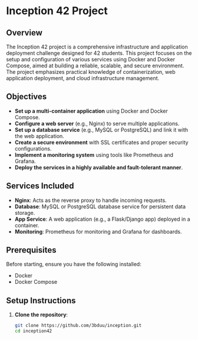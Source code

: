# Inception 42 Project

## Overview
The Inception 42 project is a comprehensive infrastructure and application deployment challenge designed for 42 students. This project focuses on the setup and configuration of various services using Docker and Docker Compose, aimed at building a reliable, scalable, and secure environment. The project emphasizes practical knowledge of containerization, web application deployment, and cloud infrastructure management.

## Objectives
- **Set up a multi-container application** using Docker and Docker Compose.
- **Configure a web server** (e.g., Nginx) to serve multiple applications.
- **Set up a database service** (e.g., MySQL or PostgreSQL) and link it with the web application.
- **Create a secure environment** with SSL certificates and proper security configurations.
- **Implement a monitoring system** using tools like Prometheus and Grafana.
- **Deploy the services in a highly available and fault-tolerant manner**.

## Services Included
- **Nginx**: Acts as the reverse proxy to handle incoming requests.
- **Database**: MySQL or PostgreSQL database service for persistent data storage.
- **App Service**: A web application (e.g., a Flask/Django app) deployed in a container.
- **Monitoring**: Prometheus for monitoring and Grafana for dashboards.

## Prerequisites
Before starting, ensure you have the following installed:
- Docker
- Docker Compose

## Setup Instructions

1. **Clone the repository**:
   ```bash
   git clone https://github.com/3bduu/inception.git
   cd inception42

